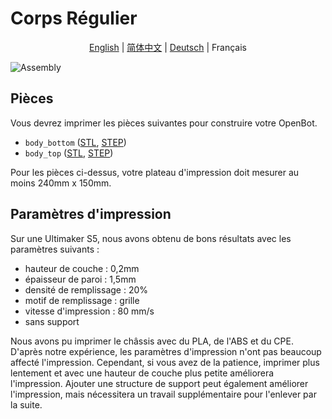 # Corps Régulier

<p align="center">
  <a href="README.md">English</a> |
  <a href="README.zh-CN.md">简体中文</a> |
  <a href="README.de-DE.md">Deutsch</a> |
  <span>Français</span>
</p>

![Assembly](../../../../docs/images/assembly.gif)

## Pièces

Vous devrez imprimer les pièces suivantes pour construire votre OpenBot.

- `body_bottom` ([STL](body_bottom.stl), [STEP](body_bottom.step))
- `body_top` ([STL](body_top.stl), [STEP](body_top.step))

Pour les pièces ci-dessus, votre plateau d'impression doit mesurer au moins 240mm x 150mm.

## Paramètres d'impression

Sur une Ultimaker S5, nous avons obtenu de bons résultats avec les paramètres suivants :

- hauteur de couche : 0,2mm
- épaisseur de paroi : 1,5mm
- densité de remplissage : 20%
- motif de remplissage : grille
- vitesse d'impression : 80 mm/s
- sans support

Nous avons pu imprimer le châssis avec du PLA, de l'ABS et du CPE. D'après notre expérience, les paramètres d'impression n'ont pas beaucoup affecté l'impression. Cependant, si vous avez de la patience, imprimer plus lentement et avec une hauteur de couche plus petite améliorera l'impression. Ajouter une structure de support peut également améliorer l'impression, mais nécessitera un travail supplémentaire pour l'enlever par la suite.